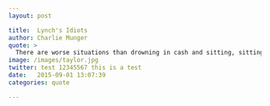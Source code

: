 ```yaml
---
layout: post

title:  Lynch's Idiots
author: Charlie Munger
quote: >
  There are worse situations than drowning in cash and sitting, sitting, sitting. I remember when I wasn’t awash in cash - and I don’t want to go back.
image: /images/taylor.jpg
twitter: test 12345567 this is a test
date:   2015-09-01 13:07:39
categories: quote

---
```


